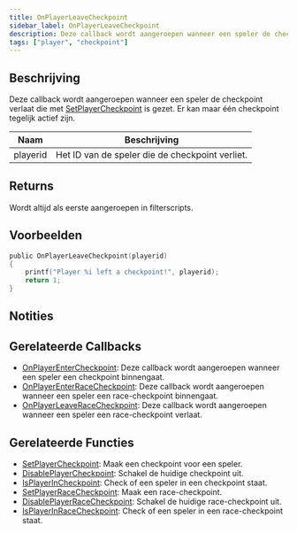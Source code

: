 ```yaml
---
title: OnPlayerLeaveCheckpoint
sidebar_label: OnPlayerLeaveCheckpoint
description: Deze callback wordt aangeroepen wanneer een speler de checkpoint verlaat die met SetPlayerCheckpoint voor hem/haar is gezet.
tags: ["player", "checkpoint"]
---
```


## Beschrijving

Deze callback wordt aangeroepen wanneer een speler de checkpoint verlaat die met [SetPlayerCheckpoint](../functions/SetPlayerCheckpoint) is gezet. Er kan maar één checkpoint tegelijk actief zijn.

| Naam     | Beschrijving                                    |
| -------- | ---------------------------------------------- |
| playerid | Het ID van de speler die de checkpoint verliet. |

## Returns

Wordt altijd als eerste aangeroepen in filterscripts.

## Voorbeelden

```c
public OnPlayerLeaveCheckpoint(playerid)
{
    printf("Player %i left a checkpoint!", playerid);
    return 1;
}
```

## Notities

<TipNPCCallbacks />

## Gerelateerde Callbacks

- [OnPlayerEnterCheckpoint](OnPlayerEnterCheckpoint): Deze callback wordt aangeroepen wanneer een speler een checkpoint binnengaat.
- [OnPlayerEnterRaceCheckpoint](OnPlayerEnterRaceCheckpoint): Deze callback wordt aangeroepen wanneer een speler een race-checkpoint binnengaat.
- [OnPlayerLeaveRaceCheckpoint](OnPlayerLeaveRaceCheckpoint): Deze callback wordt aangeroepen wanneer een speler een race-checkpoint verlaat.

## Gerelateerde Functies

- [SetPlayerCheckpoint](../functions/SetPlayerCheckpoint): Maak een checkpoint voor een speler.
- [DisablePlayerCheckpoint](../functions/DisablePlayerCheckpoint): Schakel de huidige checkpoint uit.
- [IsPlayerInCheckpoint](../functions/IsPlayerInCheckpoint): Check of een speler in een checkpoint staat.
- [SetPlayerRaceCheckpoint](../functions/SetPlayerRaceCheckpoint): Maak een race-checkpoint.
- [DisablePlayerRaceCheckpoint](../functions/DisablePlayerRaceCheckpoint): Schakel de huidige race-checkpoint uit.
- [IsPlayerInRaceCheckpoint](../functions/IsPlayerInRaceCheckpoint): Check of een speler in een race-checkpoint staat.
